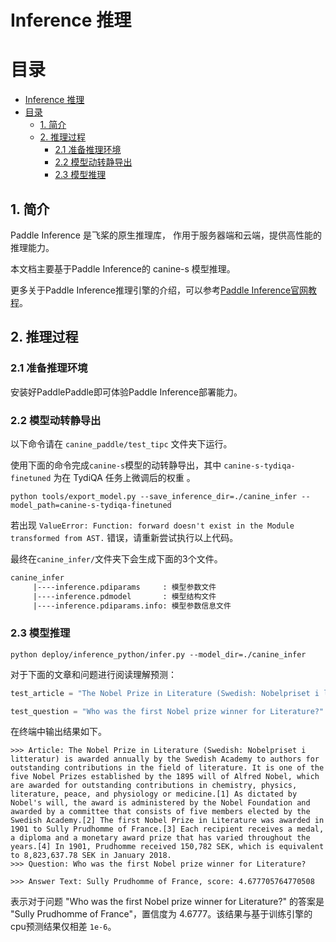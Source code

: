# Inference 推理

# 目录
- [Inference 推理](#inference-推理)
- [目录](#目录)
  - [1. 简介](#1-简介)
  - [2. 推理过程](#2-推理过程)
    - [2.1 准备推理环境](#21-准备推理环境)
    - [2.2 模型动转静导出](#22-模型动转静导出)
    - [2.3 模型推理](#23-模型推理)
## 1. 简介

Paddle Inference 是飞桨的原生推理库， 作用于服务器端和云端，提供高性能的推理能力。

本文档主要基于Paddle Inference的 canine-s 模型推理。

更多关于Paddle Inference推理引擎的介绍，可以参考[Paddle Inference官网教程](https://www.paddlepaddle.org.cn/documentation/docs/zh/guides/05_inference_deployment/inference/inference_cn.html)。

## 2. 推理过程

### 2.1 准备推理环境

安装好PaddlePaddle即可体验Paddle Inference部署能力。

### 2.2 模型动转静导出

以下命令请在 `canine_paddle/test_tipc` 文件夹下运行。

使用下面的命令完成`canine-s`模型的动转静导出，其中 `canine-s-tydiqa-finetuned` 为在 TydiQA 任务上微调后的权重 。

```shell
python tools/export_model.py --save_inference_dir=./canine_infer --model_path=canine-s-tydiqa-finetuned
```

若出现 `ValueError: Function: forward doesn't exist in the Module transformed from AST.` 错误，请重新尝试执行以上代码。

最终在`canine_infer/`文件夹下会生成下面的3个文件。

```txt
canine_infer
     |----inference.pdiparams     : 模型参数文件
     |----inference.pdmodel       : 模型结构文件
     |----inference.pdiparams.info: 模型参数信息文件
```

### 2.3 模型推理

```shell\
python deploy/inference_python/infer.py --model_dir=./canine_infer
```

对于下面的文章和问题进行阅读理解预测：

```python
test_article = "The Nobel Prize in Literature (Swedish: Nobelpriset i litteratur) is awarded annually by the Swedish Academy to authors for outstanding contributions in the field of literature. It is one of the five Nobel Prizes established by the 1895 will of Alfred Nobel, which are awarded for outstanding contributions in chemistry, physics, literature, peace, and physiology or medicine.[1] As dictated by Nobel's will, the award is administered by the Nobel Foundation and awarded by a committee that consists of five members elected by the Swedish Academy.[2] The first Nobel Prize in Literature was awarded in 1901 to Sully Prudhomme of France.[3] Each recipient receives a medal, a diploma and a monetary award prize that has varied throughout the years.[4] In 1901, Prudhomme received 150,782 SEK, which is equivalent to 8,823,637.78 SEK in January 2018."

test_question = "Who was the first Nobel prize winner for Literature?"
```

在终端中输出结果如下。

```shell
>>> Article: The Nobel Prize in Literature (Swedish: Nobelpriset i litteratur) is awarded annually by the Swedish Academy to authors for outstanding contributions in the field of literature. It is one of the five Nobel Prizes established by the 1895 will of Alfred Nobel, which are awarded for outstanding contributions in chemistry, physics, literature, peace, and physiology or medicine.[1] As dictated by Nobel's will, the award is administered by the Nobel Foundation and awarded by a committee that consists of five members elected by the Swedish Academy.[2] The first Nobel Prize in Literature was awarded in 1901 to Sully Prudhomme of France.[3] Each recipient receives a medal, a diploma and a monetary award prize that has varied throughout the years.[4] In 1901, Prudhomme received 150,782 SEK, which is equivalent to 8,823,637.78 SEK in January 2018.
>>> Question: Who was the first Nobel prize winner for Literature?

>>> Answer Text: Sully Prudhomme of France, score: 4.677705764770508
```

表示对于问题 "Who was the first Nobel prize winner for Literature?" 的答案是 "Sully Prudhomme of France"，置信度为 4.6777。该结果与基于训练引擎的cpu预测结果仅相差 `1e-6`。